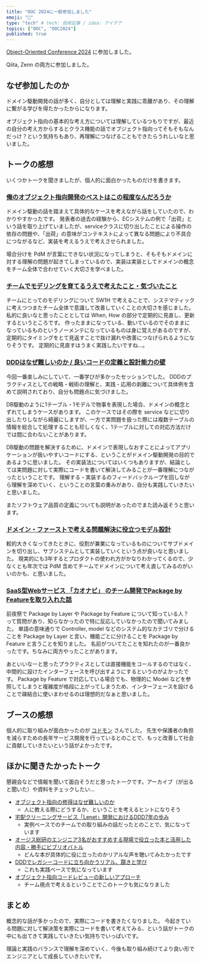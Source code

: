 ```yaml
---
title: "OOC 2024に一般参加しました"
emoji: "👥"
type: "tech" # tech: 技術記事 / idea: アイデア
topics: ["OOC", "OOC2024"]
published: true
---
```


[Object-Oriented Conference 2024](https://ooc.connpass.com/event/305241/) に参加しました。

Qiita, Zenn の両方に参加しました。

## なぜ参加したのか

ドメイン駆動開発の話が多く、自分としては理解と実践に乖離があり、その理解に繋がる学びを得たかったからになります。

オブジェクト指向の基本的な考え方については理解しているつもりですが、最近の自分の考え方からするとクラス機能の話でオブジェクト指向ってそもそもなんだっけ？という気持ちもあり、再理解につなげることもできたらうれしいなと思いました。

## トークの感想

いくつかトークを聞きましたが、個人的に面白かったものだけを書きます。

### [俺のオブジェクト指向開発のベストはこの程度なんだろうか](https://fortee.jp/oocon-2024/proposal/1871246e-82a6-44f5-b34a-6035c4839651)

ドメイン駆動の話を踏まえて具体的なケースを考えながら話をしていたので、わかりやすかったです。
発表者の過去の経験から、ECシステムの例で「出荷」という話を取り上げていましたが、serviceクラスに切り出したことによる操作の依存の問題や、「出荷」の意味がコンテキストによって異なる問題により不具合につながるなど、実装を考えるうえで考えさせられました。

場合分けを PdM が言葉にできない状況になってしまうと、そもそもドメインに対する理解の問題が起きてしまっているので、実装は実装としてドメインの概念をチーム全体で合わせていく大切さを学べました。

### [チームでモデリングを育てるうえで考えたこと・気づいたこと](https://fortee.jp/oocon-2024/proposal/9d03d0b4-62af-497f-b02e-ad0e09e616c9)

チームにとってのモデリングについて 5W1H で考えることで、システマティックに考えつつまたチーム全体で意識して改善していくことの大切さを感じました。
私的に良いなと思ったこととしては When, How の部分で定期的に見直し、更新するというところです。
作ったままになっている、動いているのでそのままになっているものというノーメンテになっているものは身に覚えがあるのですが、定期的にタイミングをとて見返すことで抜け漏れや改善につなげられるようになりそうです。
定期的に見直すはうまく実践したいですね…。

### [DDDはなぜ難しいのか / 良いコードの定義と設計能力の壁](https://fortee.jp/oocon-2024/proposal/7a7b1006-f6a3-44fd-826e-e34f67733c19)

今回一番楽しみにしていて、一番学びが多かったセッションでした。
DDDのプラクティスとしての戦略・戦術の理解と、実践・応用の剥離について具体例を含めて説明されており、自分も問題点に気づけました。

DB駆動のように1テーブル・1モデルで物事を表現した場合、ドメインの概念とずれてしまうケースがあります。
このケースではその際を service などに切り出したりしながら綺麗にしますが、一方で実問題を扱った際には複数テーブルの情報を総合して処理することも珍しくなく、1テーブルに対しての対応方法だけでは間に合わないことがあります。

DB駆動の問題を解決するために、ドメインで表現しなおすことによってアプリケーションが扱いやすいコードにする、ということがドメイン駆動開発の目的であるように思いました。
その実装法についてはいくつもありますが、結論としては実問題に対して実際にコードを書いて解決してみることが一番理解につながったということです。
理解する・実装するのフィードバックループを回しながら理解を深めていく、ということの言葉の重みがあり、自分も実践していきたいと思いました。

またソフトウェア品質の定義についても説明があったのでまた読み返そうと思います。

### [ドメイン・ファーストで考える問題解決に役立つモデル設計](https://fortee.jp/oocon-2024/proposal/63acd4ea-4979-49cf-9f91-0e255821638c)

較的大きくなってきたときに、役割が兼業になっているものについてサブドメインを切り出し、サブシステムとして実装していくという点が良いなと思いました。
現実的にも3年するとプロダクトの使われ方がかなりわかってくるので、少なくとも年次では PdM 含めてチームでドメインについて考え直してみるのがいいのかも、と思いました。

### [SaaS型Webサービス 「カオナビ」 のチーム開発でPackage by Featureを取り入れた話](https://fortee.jp/oocon-2024/proposal/268742e3-2ba7-48e7-876d-15c8ccf3b0f1)

前夜祭で Package by Layer や Package by Feature について知っている人？ って質問があり、知らなかったので特に反応していなかったので聞いてみました。
単語の意味通りで Controller, model などのシステム的なカテゴリで分けることを Package by Layer と言い、機能ごとに分けることを Package by Feature と言うことを知りました。
名前がついてたことを知れたのが一番良かったです。ちなみに両方やったことがあります。

あといいなーと思ったプラクティスとしては直接機能をコールするのではなく、中間的に設けたインターフェースを呼び出すようにするというのがよかったです。
Package by Feature で対応している場合でも、物理的に Model などを参照してしまうと複雑度が格段に上がってしまうため、インターフェースを設けることで疎結合に使いまわせるのは理想的だなぁと思いました。

## ブースの感想

個人的に取り組みが面白かったのが [コドモン](https://www.codmon.co.jp/company/) さんでした。
先生や保護者の負担を減らすための長年サービス開発を行っているとのことで、もっと改善して社会に貢献していきたいという話がよかったです。

## ほかに聞きたかったトーク

懇親会などで情報を聞いて面白そうだと思ったトークです。アーカイブ（が出ると聞いた）や資料をチェックしたい…

- [オブジェクト指向の修得はなぜ難しいのか](https://fortee.jp/oocon-2024/proposal/4038d563-41b4-40fe-b0ea-10e76f32406b)
    - 人に教える際にどうするか、ということを考えるヒントになりそう
- [宅配クリーニングサービス「Lenet」開発におけるDDD7年の歩み](https://fortee.jp/oocon-2024/proposal/ace1a048-6736-458c-ae42-dbfa2cb899d4)
    - 実例ベースでのチームでの取り組みの話だったとのことで、気になっています
- [オージス総研のエンジニア3名がおすすめする現場で役立った本と活用した内容・勝手にビブリオバトル](https://fortee.jp/oocon-2024/proposal/888740d2-5308-471a-b2d0-95f4f1833aed)
    - どんな本が具体的に役に立ったのかリアルな声を聴いてみたかったです
- [DDDでレガシーコードに立ち向かうリアル、躓きと学び](https://fortee.jp/oocon-2024/proposal/9c081bd2-e2e8-4918-b2fa-6f6e861f5907)
    - これも実践ベースで気になっています
- [オブジェクト指向コードレビューの新しいアプローチ](https://fortee.jp/oocon-2024/proposal/cfa1a92c-5659-4941-b9bc-c408bf3bd886)
    - チーム視点で考えるということでこのトークも気になりました

## まとめ

概念的な話が多かったので、実際にコードを書きたくなりました。
今起きている問題に対して解決策を実際にコードを書いて考えてみる、という話がトークの中にも出てきて実践していきたい気持ちでいっぱいです。

理論と実践のバランスで理解を深めていく、今後も取り組み続けてより良い形でエンジニアとして成長していきたいです。
